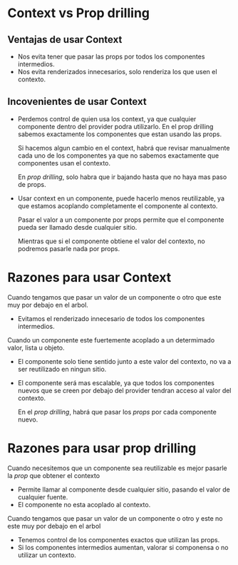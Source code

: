 # Context vs Prop drilling

## Ventajas de usar Context

- Nos evita tener que pasar las props por todos los componentes intermedios.
- Nos evita renderizados innecesarios, solo renderiza los que usen el contexto.

## Incovenientes de usar Context

- Perdemos control de quien usa los context, ya que cualquier componente dentro del provider podra utilizarlo. En el prop drilling sabemos exactamente los componentes que estan usando las props.

  Si hacemos algun cambio en el context, habrá que revisar manualmente cada uno de los componentes ya que no sabemos exactamente que componentes usan el contexto.

  En _prop drilling_, solo habra que ir bajando hasta que no haya mas paso de props.

- Usar context en un componente, puede hacerlo menos reutilizable, ya que estamos acoplando completamente el componente al contexto.

  Pasar el valor a un componente por props permite que el componente pueda ser llamado desde cualquier sitio.

  Mientras que si el componente obtiene el valor del contexto, no podremos pasarle nada por props.

# Razones para usar Context

Cuando tengamos que pasar un valor de un componente o otro que este muy por debajo en el arbol.

- Evitamos el renderizado innecesario de todos los componentes intermedios.

Cuando un componente este fuertemente acoplado a un determimado valor, lista u objeto.

- El componente solo tiene sentido junto a este valor del contexto, no va a ser reutilizado en ningun sitio.
- El componente será mas escalable, ya que todos los componentes nuevos que se creen por debajo del provider tendran acceso al valor del contexto.

  En el _prop drilling_, habrá que pasar los _props_ por cada componente nuevo.

# Razones para usar prop drilling

Cuando necesitemos que un componente sea reutilizable es mejor pasarle la _prop_ que obtener el contexto

- Permite llamar al componente desde cualquier sitio, pasando el valor de cualquier fuente.
- El componente no esta acoplado al contexto.

Cuando tengamos que pasar un valor de un componente o otro y este no este muy por debajo en el arbol

- Tenemos control de los componentes exactos que utilizan las props.
- Si los componentes intermedios aumentan, valorar si componensa o no utilizar un contexto.
